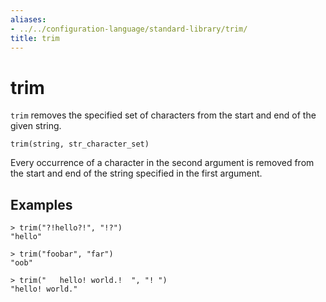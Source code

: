 ```yaml
---
aliases:
- ../../configuration-language/standard-library/trim/
title: trim
---
```


# trim

`trim` removes the specified set of characters from the start and end of the given string.

```
trim(string, str_character_set)
```

Every occurrence of a character in the second argument is removed from the start and end of the string specified in the first argument.

## Examples

```
> trim("?!hello?!", "!?")
"hello"

> trim("foobar", "far")
"oob"

> trim("   hello! world.!  ", "! ")
"hello! world."
```
